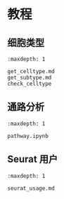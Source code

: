 # 教程

## 细胞类型


```{toctree}
:maxdepth: 1

get_celltype.md
get_subtype.md
check_celltype
```
## 通路分析
```{toctree}
:maxdepth: 1

pathway.ipynb
```

## Seurat 用户

```{toctree}
:maxdepth: 1

seurat_usage.md
```